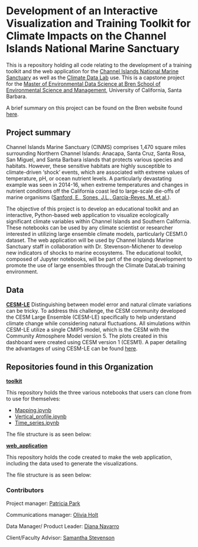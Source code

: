 # Development of an Interactive Visualization and Training Toolkit for Climate Impacts on the Channel Islands National Marine Sanctuary 

This is a repository holding all code relating to the development of a training toolkit and the web application for the [Channel Islands National Marine Sanctuary](https://channelislands.noaa.gov/) as well as the [Climate Data Lab](https://climate-datalab.org/) use. This is a capstone project for the [Master of Environmental Data Science at Bren School of Environmental Science and Management](https://bren.ucsb.edu), University of California, Santa Barbara.

A brief summary on this project can be found on the Bren website found [here](https://bren.ucsb.edu/projects/development-interactive-visualization-and-training-toolkit-climate-impacts-channel-islands).

## Project summary
Channel Islands Marine Sanctuary (CINMS) comprises 1,470 square miles surrounding Northern Channel Islands: Anacapa, Santa Cruz, Santa Rosa, San Miguel, and Santa Barbara islands that protects various species and habitats. However, these sensitive habitats are highly susceptible to climate-driven ‘shock’ events, which are associated with extreme values of temperature, pH, or ocean nutrient levels. A particularly devastating example was seen in 2014-16, when extreme temperatures and changes in nutrient conditions off the California coast led to large-scale die-offs of marine organisms ([Sanford, E., Sones, J.L., García-Reyes, M. et al.](https://doi.org/10.1038/s41598-019-40784-3)). 

The objective of this project is to develop an educational toolkit and an interactive, Python-based web application to visualize ecologically significant climate variables within Channel Islands and Southern California. These notebooks can be used by any climate scientist or researcher interested in utilizing large ensemble climate models, particularly CESM1.0 dataset. The web application will be used by Channel Islands Marine Sanctuary staff in collaboration with Dr. Stevenson-Michener to develop new indicators of shocks to marine ecosystems. The educational toolkit, composed of Jupyter notebooks, will be part of the ongoing development to promote the use of large ensembles through the Climate DataLab training environment.

## Data
**[CESM-LE](https://www.cesm.ucar.edu/community-projects/lens)**
Distinguishing between model error and natural climate variations can be tricky. To address this challenge, the CESM community developed the CESM Large Ensemble (CESM-LE) specifically to help understand climate change while considering natural fluctuations. All simulations within CESM-LE utilize a single CMIP5 model, which is the CESM with the Community Atmosphere Model version 5. The plots created in this dashboard were created using CESM version 1 (CESM1).
A paper detailing the advantages of using CESM-LE can be found [here](https://journals.ametsoc.org/view/journals/bams/96/8/bams-d-13-00255.1.xml).


## Repositories found in this Organization
[**toolkit**](https://github.com/Channelislanders/toolkit)

This repository holds the three various notebooks that users can clone from to use for themselves:
- [Mapping.ipynb](https://github.com/Channelislanders/toolkit/blob/main/Mapping.ipynb)
- [Vertical_profile.ipynb]()
- [Time_series.ipynb](https://github.com/Channelislanders/toolkit/blob/main/Time_series.ipynb)

The file structure is as seen below:

[**web_application**](https://github.com/Channelislanders/web_application)

This repository holds the code created to make the web application, including the data used to generate the visualizations.

The file structure is as seen below:


### Contributors
Project manager: [Patricia Park](https://github.com/p-park6)

Communications manager: [Olivia Holt](https://github.com/olleholt)

Data Manager/ Product Leader: [Diana Navarro](https://github.com/dianaxnav)

Client/Faculty Advisor: [Samantha Stevenson](https://github.com/samanthastevenson)
